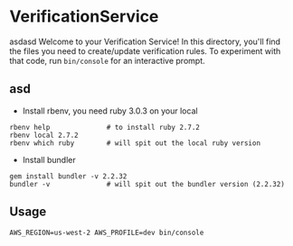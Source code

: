 # VerificationService
asdasd
Welcome to your Verification Service! In this directory, you'll find the files you need to create/update verification rules. To experiment with that code, run `bin/console` for an interactive prompt.


## asd

- Install rbenv, you need ruby 3.0.3 on your local
```
rbenv help              # to install ruby 2.7.2
rbenv local 2.7.2
rbenv which ruby        # will spit out the local ruby version
```
- Install bundler
```
gem install bundler -v 2.2.32
bundler -v              # will spit out the bundler version (2.2.32)
```


## Usage
```
AWS_REGION=us-west-2 AWS_PROFILE=dev bin/console
```
